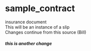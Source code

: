 # sample_contract
insurance document  
This will be an instance of a slip  
Changes continue from this source (Bill)  
##### this is another change  
